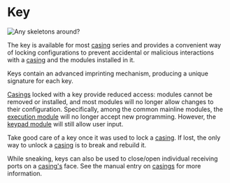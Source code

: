 # Key
![Any skeletons around?](item:tis3d:key)

The key is available for most [casing](../block/casing.md) series and provides a convenient way of locking configurations to prevent accidental or malicious interactions with a [casing](../block/casing.md) and the modules installed in it.

Keys contain an advanced imprinting mechanism, producing a unique signature for each key.

[Casings](../block/casing.md) locked with a key provide reduced access: modules cannot be removed or installed, and most modules will no longer allow changes to their configuration. Specifically, among the common mainline modules, the [execution module](execution_module.md) will no longer accept new programming. However, the [keypad module](keypad_module.md) will still allow user input.

Take good care of a key once it was used to lock a [casing](../block/casing.md). If lost, the only way to unlock a [casing](../block/casing.md) is to break and rebuild it.

While sneaking, keys can also be used to close/open individual receiving ports on a [casing's](../block/casing.md) face. See the manual entry on [casings](../block/casing.md) for more information.
